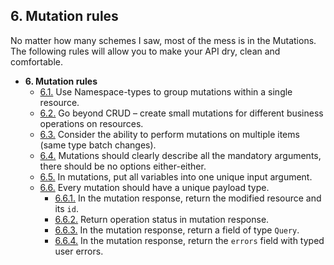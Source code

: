 ## 6. Mutation rules

No matter how many schemes I saw, most of the mess is in the Mutations. The following rules will allow you to make your API dry, clean and comfortable.

- **6. Mutation rules**
  - [6.1.](./mutation-namespaces.md) Use Namespace-types to group mutations within a single resource.
  - [6.2.](./mutation-business-operations.md) Go beyond CRUD – create small mutations for different business operations on resources.
  - [6.3.](./mutation-batch-changes.md) Consider the ability to perform mutations on multiple items (same type batch changes).
  - [6.4.](./mutation-required-args.md) Mutations should clearly describe all the mandatory arguments, there should be no options either-either.
  - [6.5.](./mutation-input-arg.md) In mutations, put all variables into one unique input argument.
  - [6.6.](./mutation-payload.md) Every mutation should have a unique payload type.
    - [6.6.1.](./mutation-payload-record.md) In the mutation response, return the modified resource and its `id`.
    - [6.6.2.](./mutation-payload-status.md) Return operation status in mutation response.
    - [6.6.3.](./mutation-payload-query.md) In the mutation response, return a field of type `Query`.
    - [6.6.4.](./mutation-payload-errors.md) In the mutation response, return the `errors` field with typed user errors.
